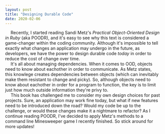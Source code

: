 ```yaml
---
layout: post
title: "Designing Durable Code"
date: 2020-02-06
---
```


<!--<img src="https://user-images.githubusercontent.com/34899774/73970643-7d01b600-48eb-11ea-9339-f730a6dae4ba.png" alt="laptop" align="left">-->
&emsp; Recently, I started reading Sandi Metz's <em>Practical Object-Oriented Design in Ruby</em> (aka POODR), and it's easy to see why this text is considered a game-changer within the coding community. Although it's impossible to tell exactly what changes an application may undergo in the future, as developers, we have the power to design durable code <em>today</em> in order to reduce the cost of change over time.
<br>
&emsp; It's all about managing dependencies. When it comes to OOD, objects need to know about eachother in order to communicate. As Metz states, this knowlege creates dependencies between objects (which can inevitably make them resistant to change and picky). So, although objects need to know about eachother in order for a program to function, the key is to limit just how much outside information they're privy to.
<br>
&emsp; This book has challenged me to consider my own design choices for past projects. Sure, an application may work fine today, but what if new features need to be introduced down the road? Would my code be up to the challenge, or would these changes make it a nightmare to refactor? As I continue reading POODR, I've decided to apply Metz's methods to a command line Minesweeper game I recently finished. So stick around for more updates!
